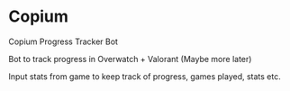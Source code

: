 # Copium
Copium Progress Tracker Bot

Bot to track progress in Overwatch + Valorant (Maybe more later)

Input stats from game to keep track of progress, games played, stats etc.


